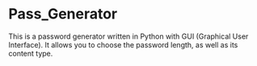 # Pass_Generator
This is a password generator written in Python with GUI (Graphical User Interface). It allows you to choose the password length, as well as its content type.
